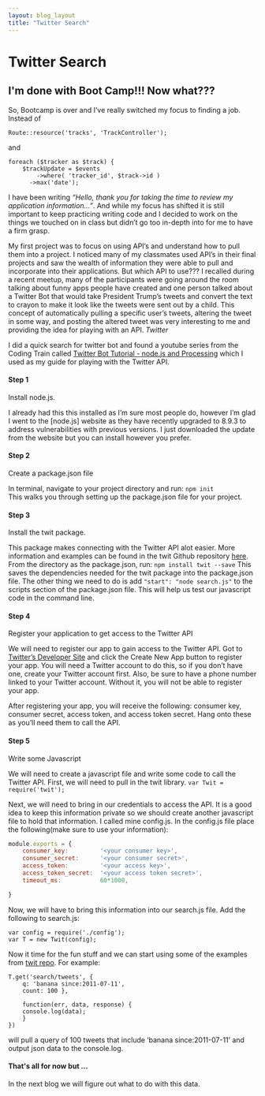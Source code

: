 ```yaml
---
layout: blog_layout
title: "Twitter Search"
---
```


Twitter Search
=========================
 
 
## I'm done with Boot Camp!!! Now what???

So, Bootcamp is over and I’ve really switched my focus to finding a job. Instead of 
```
Route::resource('tracks', 'TrackController');
```
and 
```
foreach ($tracker as $track) { 
    $trackUpdate = $events
    	->where( 'tracker_id', $track->id )
      ->max('date');
```

I have been writing *“Hello, thank you for taking the time to review my application information…”*. And while my focus has shifted it is still important to keep practicing writing code and I decided to work on the things we touched on in class but didn’t go too in-depth into for me to have a firm grasp.

My first project was to focus on using API’s and understand how to pull them into a project. I noticed many of my classmates used API’s in their final projects and saw the wealth of information they were able to pull and incorporate into their applications. But which API to use??? I recalled during a recent meetup, many of the participants were going around the room talking about funny apps people have created and one person talked about a Twitter Bot that would take President Trump’s tweets and convert the text to crayon to make it look like the tweets were sent out by a child. This concept of automatically pulling a specific user’s tweets, altering the tweet in some way, and posting the altered tweet was very interesting to me and providing the idea for playing with an API. *Twitter*

I did a quick search for twitter bot and found a youtube series from the Coding Train called [Twitter Bot Tutorial - node.js and Processing](https://www.youtube.com/playlist?list=PLRqwX-V7Uu6atTSxoRiVnSuOn6JHnq2yV) which I used as my guide for playing with the Twitter API. 

#### Step 1
Install node.js. 

I already had this this installed as I’m sure most people do, however I’m glad I went to the [node.js] website as they have recently upgraded to 8.9.3 to address vulnerabilities with previous versions. I just downloaded the update from the website but you can install however you prefer.

#### Step 2
Create a package.json file

In terminal, navigate to your project directory and run:
 `npm init`  
This walks you through setting up the package.json file for your project.

#### Step 3 
Install the twit package. 

This package makes connecting with the Twitter API alot easier. More information and examples can be found in the twit Github repository [here](https://github.com/ttezel/twit). From the directory as the package.json, run:
 `npm install twit --save`
This saves the dependencies needed for the twit package into the package.json file. The other thing we need to do is add 
`"start": "node search.js"`
to the scripts section of the package.json file. This will help us test our javascript code in the command line.

#### Step 4 
Register your application to get access to the Twitter API

We will need to register our app to gain access to the Twitter API. Got to [Twitter’s Developer Site](https://apps.twitter.com/) and click the Create New App button to register your app. You will need a Twitter account to do this, so if you don’t have one, create your Twitter account first. Also, be sure to have a phone number linked to your Twitter account. Without it, you will not be able to register your app.

After registering your app, you will receive the following: consumer key, consumer secret, access token, and access token secret. Hang onto these as you’ll need them to call the API.

#### Step 5
Write some Javascript

We will need to create a javascript file and write some code to call the Twitter API. First, we will need to pull in the twit library.
`var Twit = require('twit');`

Next, we will need to bring in our credentials to access the API. It is a good idea to keep this information private so we should create another javascript file to hold that information. I called mine config.js. In the config.js file place the following(make sure to use your information):

```javascript
module.exports = {
	consumer_key:         '<your consumer key>',
  	consumer_secret:      '<your consumer secret>',
 	access_token:         '<your access key>',
  	access_token_secret:  '<your access token secret>',
  	timeout_ms:           60*1000, 

}
```

Now, we will have to bring this information into our search.js file. Add the following to search.js:

```
var config = require('./config');
var T = new Twit(config);
```
 
Now it time for the fun stuff and we can start using some of the examples from [twit repo](https://github.com/ttezel/twit). For example:

```
T.get('search/tweets', { 
	q: 'banana since:2011-07-11', 
	count: 100 }, 
	
	function(err, data, response) {
  	console.log(data);
	}
})
```

will pull a query of 100 tweets that include ‘banana since:2011-07-11’ and output json data to the console.log.

#### That's all for now but ...

In the next blog we will figure out what to do with this data.  

